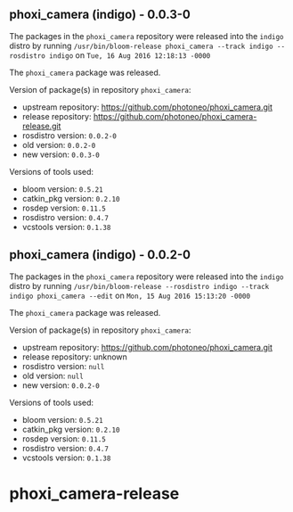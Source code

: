 ## phoxi_camera (indigo) - 0.0.3-0

The packages in the `phoxi_camera` repository were released into the `indigo` distro by running `/usr/bin/bloom-release phoxi_camera --track indigo --rosdistro indigo` on `Tue, 16 Aug 2016 12:18:13 -0000`

The `phoxi_camera` package was released.

Version of package(s) in repository `phoxi_camera`:

- upstream repository: https://github.com/photoneo/phoxi_camera.git
- release repository: https://github.com/photoneo/phoxi_camera-release.git
- rosdistro version: `0.0.2-0`
- old version: `0.0.2-0`
- new version: `0.0.3-0`

Versions of tools used:

- bloom version: `0.5.21`
- catkin_pkg version: `0.2.10`
- rosdep version: `0.11.5`
- rosdistro version: `0.4.7`
- vcstools version: `0.1.38`


## phoxi_camera (indigo) - 0.0.2-0

The packages in the `phoxi_camera` repository were released into the `indigo` distro by running `/usr/bin/bloom-release --rosdistro indigo --track indigo phoxi_camera --edit` on `Mon, 15 Aug 2016 15:13:20 -0000`

The `phoxi_camera` package was released.

Version of package(s) in repository `phoxi_camera`:

- upstream repository: https://github.com/photoneo/phoxi_camera.git
- release repository: unknown
- rosdistro version: `null`
- old version: `null`
- new version: `0.0.2-0`

Versions of tools used:

- bloom version: `0.5.21`
- catkin_pkg version: `0.2.10`
- rosdep version: `0.11.5`
- rosdistro version: `0.4.7`
- vcstools version: `0.1.38`


# phoxi_camera-release